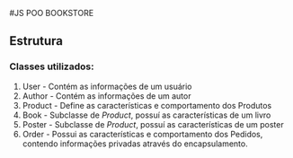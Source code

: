 #JS POO BOOKSTORE

## Estrutura

### Classes utilizados:
1. User - Contém as informações de um usuário
2. Author - Contém as informações de um autor
3. Product - Define as características e comportamento dos Produtos
4. Book - Subclasse de *Product*, possuí as características de um livro
5. Poster - Subclasse de *Product*, possuí as características de um poster
6. Order - Possui as características e comportamento dos Pedidos, contendo informações privadas através do encapsulamento.